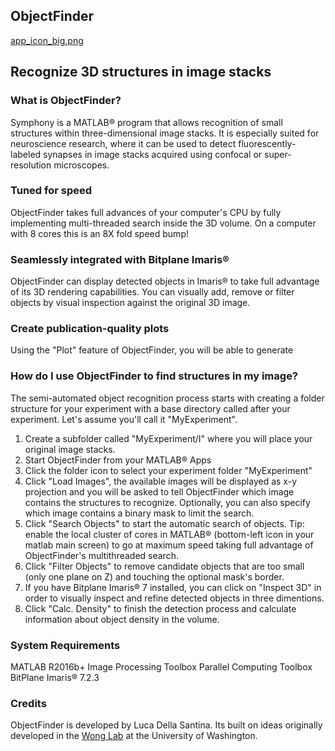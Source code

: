 
## ObjectFinder

[app_icon_big.png]({{site.baseurl}}/docs/app_icon_big.png)

##  Recognize 3D structures in image stacks


### What is ObjectFinder?
Symphony is a MATLAB® program that allows recognition of small structures within three-dimensional image stacks. It is especially suited for neuroscience research, where it can be used to detect fluorescently-labeled synapses in image stacks acquired using confocal or super-resolution microscopes.

### Tuned for speed
ObjectFinder takes full advances of your computer's CPU by fully implementing multi-threaded search inside the 3D volume. On a computer with 8 cores this is an 8X fold speed bump!

### Seamlessly integrated with Bitplane Imaris®
ObjectFinder can display detected objects in Imaris® to take full advantage of its 3D rendering capabilities. You can visually add, remove or filter objects by visual inspection against the original 3D image.

### Create publication-quality plots
Using the "Plot" feature of ObjectFinder, you will be able to generate 


### How do I use ObjectFinder to find structures in my image?
The semi-automated object recognition process starts with creating a folder structure for your experiment with a base directory called after your experiment. Let's assume you'll call it "MyExperiment".
1. Create a subfolder called "MyExperiment/I" where you will place your original image stacks.
2. Start ObjectFinder from your MATLAB® Apps
3. Click the folder icon to select your experiment folder "MyExperiment"
4. Click "Load Images", the available images will be displayed as x-y projection and you will be asked to tell ObjectFinder which image contains the structures to recognize. Optionally, you can also specify which image contains a binary mask to limit the search.
5. Click "Search Objects" to start the automatic search of objects. Tip: enable the local cluster of cores in MATLAB® (bottom-left icon in your matlab main screen) to go at maximum speed taking full advantage of ObjectFinder's multithreaded search.
6. Click "Filter Objects" to remove candidate objects that are too small (only one plane on Z) and touching the optional mask's border.
7. If you have Bitplane Imaris® 7 installed, you can click on "Inspect 3D" in order to visually inspect and refine detected objects in three dimentions.
8. Click "Calc. Density" to finish the detection process and calculate information about object density in the volume.

### System Requirements
MATLAB R2016b+
Image Processing Toolbox
Parallel Computing Toolbox
BitPlane Imaris® 7.2.3

### Credits
ObjectFinder is developed by Luca Della Santina. Its built on ideas originally developed in the [Wong Lab](http://wonglab.biostr.washington.edu/) at the University of Washington.
